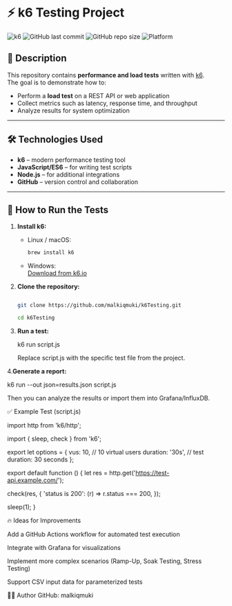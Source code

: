 # ⚡ k6 Testing Project

![k6](https://img.shields.io/badge/tested%20with-k6-brightgreen)
![GitHub last commit](https://img.shields.io/github/last-commit/malkiqmuki/k6Testing)
![GitHub repo size](https://img.shields.io/github/repo-size/malkiqmuki/k6Testing)
![Platform](https://img.shields.io/badge/platform-Node.js-yellow)

## 📖 Description
This repository contains **performance and load tests** written with [k6](https://k6.io/).  
The goal is to demonstrate how to:
- Perform a **load test** on a REST API or web application
- Collect metrics such as latency, response time, and throughput
- Analyze results for system optimization

---

## 🛠️ Technologies Used
- **k6** – modern performance testing tool  
- **JavaScript/ES6** – for writing test scripts  
- **Node.js** – for additional integrations  
- **GitHub** – version control and collaboration  

---

## 🚀 How to Run the Tests

1. **Install k6:**
   
   - Linux / macOS:
     ```bash
     brew install k6
     ```
   - Windows:  
     [Download from k6.io](https://k6.io/docs/getting-started/installation/)

2. **Clone the repository:**
   
   ```bash
   
   git clone https://github.com/malkiqmuki/k6Testing.git
   
   cd k6Testing

3. **Run a test:**
   
   k6 run script.js
   
   Replace script.js with the specific test file from the project.

4.**Generate a report:**

  k6 run --out json=results.json script.js
  
  Then you can analyze the results or import them into Grafana/InfluxDB.

✅ Example Test (script.js)

import http from 'k6/http';

import { sleep, check } from 'k6';

export let options = {
  vus: 10,           // 10 virtual users
  duration: '30s',   // test duration: 30 seconds
};

export default function () 
{
  let res = http.get('https://test-api.example.com/');
  
  check(res, {
    'status is 200': (r) => r.status === 200,
  });
  
  sleep(1);
}

🔥 Ideas for Improvements

Add a GitHub Actions workflow for automated test execution

Integrate with Grafana for visualizations

Implement more complex scenarios (Ramp-Up, Soak Testing, Stress Testing)

Support CSV input data for parameterized tests

👨‍💻 Author
GitHub: malkiqmuki
